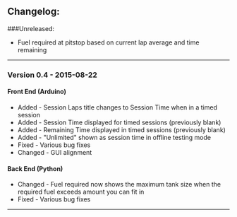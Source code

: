 ## Changelog:
###Unreleased:
* Fuel required at pitstop based on current lap average and time remaining
___
### Version 0.4 - 2015-08-22
#### Front End (Arduino)
* Added - Session Laps title changes to Session Time when in a timed session
* Added - Session Time displayed for timed sessions (previously blank)
* Added - Remaining Time displayed in timed sessions (previously blank)
* Added - "Unlimited" shown as session time in offline testing mode
* Fixed - Various bug fixes
* Changed - GUI alignment

#### Back End (Python)
* Changed - Fuel required now shows the maximum tank size when the required fuel exceeds amount you can fit in
* Fixed - Various bug fixes
___
